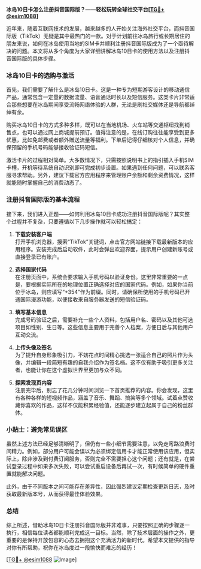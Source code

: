 **冰岛10日卡怎么注册抖音国际版？——轻松玩转全球社交平台[[TG💪+ @esim1088](https://t.me/s/esim1088)]**

近年来，随着互联网技术的发展，越来越多的人开始关注海外社交平台，而抖音国际版（TikTok）无疑是其中最热门的一款。对于计划前往冰岛旅行或长期居住的朋友来说，如何在冰岛使用当地的SIM卡并顺利注册抖音国际版成为了一个亟待解决的问题。本文将从多个角度为大家详细讲解冰岛10日卡的使用方法以及注册抖音国际版的具体步骤。

### 冰岛10日卡的选购与激活

首先，我们需要了解什么是冰岛10日卡。这是一种专为短期游客设计的移动通信产品，通常包含一定量的数据流量、语音通话时长以及短信服务。这类卡片非常适合那些想要在冰岛期间享受流畅网络体验的人群，无论是刷社交媒体还是导航都绰绰有余。

购买冰岛10日卡的方式多种多样，既可以在当地机场、火车站等交通枢纽找到销售点，也可以通过网上商城提前预订。值得注意的是，在线订购往往能享受到更多优惠，比如免邮费或者额外赠送流量等福利。下单后记得仔细核对个人信息，并确保预留的手机号码能够接收验证码短信。

激活卡片的过程相对简单。大多数情况下，只需按照说明书上的指引插入手机SIM卡槽，开机等待系统自动识别即可完成初步设置。如果遇到任何问题，可以联系客服寻求帮助。另外，建议下载官方应用程序来管理账户余额和剩余资费情况，这样就能随时掌握自己的消费动态了。

### 注册抖音国际版的基本流程

接下来，我们进入正题——如何利用冰岛10日卡成功注册抖音国际版呢？其实整个过程并不复杂，只要遵循以下几步操作就可以轻松搞定：

1. **下载安装客户端**  
   打开手机浏览器，搜索“TikTok”关键词，点击官方网站链接下载最新版本的应用程序。安装完成后启动软件，此时会弹出欢迎界面，提示用户创建新账号或直接登录已有账户。

2. **选择国家代码**  
   在注册页面中，系统会要求输入手机号码以验证身份。这里非常重要的一点是，要根据实际所在的地理位置正确选择对应的国家代码。例如，如果你当前位于冰岛，则应填写“+354”作为前缀。同时，请确保所使用的手机号码已开通国际漫游功能，以便接收来自服务器发送的短信验证码。

3. **填写基本信息**  
   完成号码验证之后，需要补充一些个人资料，包括用户名、密码以及其他可选项目如性别、生日等。这些信息主要用于完善个人档案，方便日后与其他用户互动交流。

4. **上传头像及签名**  
   为了提升自身形象吸引力，不妨花点时间精心挑选一张适合自己的照片作为头像，并编辑一段简短有趣的自我介绍作为签名档。这不仅有助于吸引更多关注者，也能让你在这个虚拟世界里更加与众不同。

5. **探索发现页内容**  
   注册完毕后，别忘了花几分钟时间浏览一下首页推荐的内容。你会发现，这里有各种各样的短视频作品，涵盖了音乐、舞蹈、搞笑等多个领域。试着点赞收藏你喜欢的作品，这样不仅能积累经验值，还能逐步建立起属于自己的粉丝群体。

### 小贴士：避免常见误区

虽然上述方法已经足够清晰明了，但仍有一些小细节需要注意，以免走弯路浪费时间精力。例如，部分用户可能会误以为必须绑定信用卡才能正常使用该应用，但实际上，除非涉及到付费订阅服务，否则完全不需要担心这个问题；还有就是，在尝试登录过程中如果多次失败，可以尝试重启设备后再试一次，有时候简单的硬件重置就能解决问题。

此外，由于不同版本之间可能存在差异性，因此强烈建议定期检查更新日志，及时获取最新版本号，从而获得最佳体验效果。

### 总结

综上所述，借助冰岛10日卡注册抖音国际版并非难事，只要按照正确的步骤逐一执行，相信每位读者都能顺利完成这一目标。当然，除了技术层面的操作之外，更重要的是保持开放包容的心态去拥抱这个充满活力的新时代。希望本文提供的指导对你有所帮助，祝你在冰岛度过一段愉快而难忘的经历！

[[TG💪+ @esim1088](https://t.me/s/esim1088) ![Image](https://i.postimg.cc/4NQfJmqS/Snipaste-2025-05-13-00-14-12.png)]